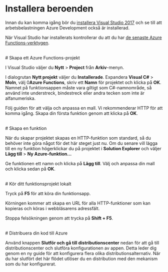 # Installera beroenden

Innan du kan komma igång bör du [installera Visual Studio 2017](https://go.microsoft.com/fwlink/?linkid=2016389) och se till att arbetsbelastningen Azure Development också är installerad.

När Visual Studio har installerats kontrollerar du att du har [de senaste Azure Functions-verktygen](https://go.microsoft.com/fwlink/?linkid=2016394).

<br/>
# Skapa ett Azure Functions-projekt

I Visual Studio väljer du **Nytt** > **Project** från **Arkiv**-menyn.

I dialogrutan **Nytt projekt** väljer du **Installerade**. Expandera **Visual C#** > **Moln**, välj 0**Azure Functions**, skriv ett **Namn** för projektet och klicka på **OK**. Namnet på funktionsappen måste vara giltigt som C#-namnområde, så använd inte understreck, bindestreck eller andra tecken som inte är alfanumeriska.

Följ guiden för att välja och anpassa en mall. Vi rekommenderar HTTP för att komma igång. Skapa din första funktion genom att klicka på **OK**.

<br/>
# Skapa en funktion

När du skapar projektet skapas en HTTP-funktion som standard, så du behöver inte göra något för det här steget just nu. Om du senare vill lägga till en ny funktion högerklickar du på projektet i **Solution Explorer** och väljer **Lägg till** > **Ny Azure-funktion...**

Ge funktionen ett namn och klicka på **Lägg till**. Välj och anpassa din mall och klicka sedan på **OK**.

<br/>
# Kör ditt funktionsprojekt lokalt

Tryck på **F5** för att köra din funktionsapp.

Körningen kommer att skapa en URL för alla HTTP-funktioner som kan kopieras och köras i webbläsarens adressfält.

Stoppa felsökningen genom att trycka på **Shift + F5**.

<br/>
# Distribuera din kod till Azure

Använd knappen **Slutför och gå till distributionscenter** nedan för att gå till distributionscenter och slutföra konfigurationen av appen. Detta leder dig genom en ny guide för att konfigurera flera olika distributionsalternativ. När du har slutfört det här flödet utlöser du en distribution med den mekanism som du har konfigurerat.

